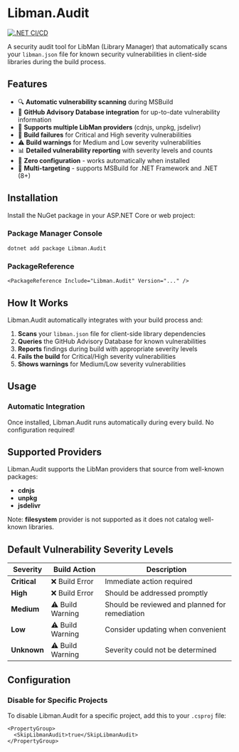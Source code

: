# Libman.Audit

[![.NET CI/CD](https://github.com/yourusername/libman-audit/actions/workflows/ci.yml/badge.svg)](https://github.com/yourusername/libman-audit/actions/workflows/ci.yml)
<!--
[![NuGet Version](https://img.shields.io/nuget/v/Libman.Audit.svg)](https://www.nuget.org/packages/Libman.Audit/)
[![NuGet Downloads](https://img.shields.io/nuget/dt/Libman.Audit.svg)](https://www.nuget.org/packages/Libman.Audit/)
-->

A security audit tool for LibMan (Library Manager) that automatically scans your `libman.json` file for known security vulnerabilities in client-side libraries during the build process.

## Features

- 🔍 **Automatic vulnerability scanning** during MSBuild
- 🚨 **GitHub Advisory Database integration** for up-to-date vulnerability information
- 🎯 **Supports multiple LibMan providers** (cdnjs, unpkg, jsdelivr)
- 🛑 **Build failures** for Critical and High severity vulnerabilities
- ⚠️ **Build warnings** for Medium and Low severity vulnerabilities
- 📊 **Detailed vulnerability reporting** with severity levels and counts
- 🔧 **Zero configuration** - works automatically when installed
- 🎨 **Multi-targeting** - supports MSBuild for .NET Framework and .NET (8+)

## Installation

Install the NuGet package in your ASP.NET Core or web project:

### Package Manager Console
```
dotnet add package Libman.Audit
```

### PackageReference
```
<PackageReference Include="Libman.Audit" Version="..." />
```


## How It Works

Libman.Audit automatically integrates with your build process and:

1. **Scans** your `libman.json` file for client-side library dependencies
2. **Queries** the GitHub Advisory Database for known vulnerabilities
3. **Reports** findings during build with appropriate severity levels
4. **Fails the build** for Critical/High severity vulnerabilities
5. **Shows warnings** for Medium/Low severity vulnerabilities

## Usage

### Automatic Integration

Once installed, Libman.Audit runs automatically during every build. No configuration required!


## Supported Providers

Libman.Audit supports the LibMan providers that source from well-known packages:

- **cdnjs** 
- **unpkg** 
- **jsdelivr** 

Note: **filesystem** provider is not supported as it does not catalog well-known libraries.

## Default Vulnerability Severity Levels

| Severity		| Build Action		| Description |
|----------		|-------------		|-------------|
| **Critical**	| ❌ Build Error	| Immediate action required |
| **High**		| ❌ Build Error	| Should be addressed promptly |
| **Medium**	| ⚠️ Build Warning	| Should be reviewed and planned for remediation |
| **Low**		| ⚠️ Build Warning	| Consider updating when convenient |
| **Unknown**	| ⚠️ Build Warning	| Severity could not be determined |

## Configuration

### Disable for Specific Projects

To disable Libman.Audit for a specific project, add this to your `.csproj` file:
```
<PropertyGroup>
  <SkipLibmanAudit>true</SkipLibmanAudit>
</PropertyGroup>
```

<!--
### Custom libman.json Location

By default, Libman.Audit looks for `libman.json` in your project root. To specify a different location:
```
<PropertyGroup>
  <LibmanJsonPath>path/to/your/libman.json</LibmanJsonPath>
</PropertyGroup>
```
-->
